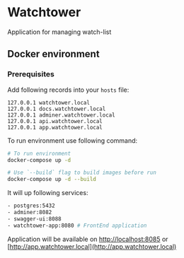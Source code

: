 # Watchtower

Application for managing watch-list

## Docker environment

### Prerequisites

Add following records into your `hosts` file:

```
127.0.0.1 watchtower.local
127.0.0.1 docs.watchtower.local
127.0.0.1 adminer.watchtower.local
127.0.0.1 api.watchtower.local
127.0.0.1 app.watchtower.local
```

To run environment use following command:

```sh
# To run environment
docker-compose up -d

# Use `--build` flag to build images before run
docker-compose up -d --build
```

It will up following services:

```sh
- postgres:5432
- adminer:8082
- swagger-ui:8088
- watchtower-app:8080 # FrontEnd application
```

Application will be available on [http://localhost:8085](http://localhost:8085) or [http://app.watchtower.local](http://app.watchtower.local)
